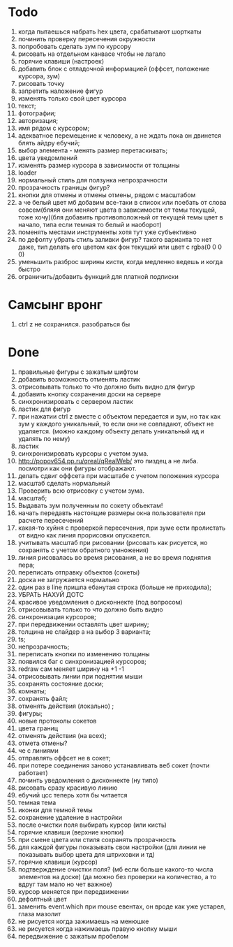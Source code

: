 # Todo

1.  когда пытаешься набрать hex цвета, срабатывают шорткаты
2.  починить проверку пересечения окружности
3.  попробовать сделать зум по курсору
4.  рисовать на отдельном канвасе чтобы не лагало
6.  горячие клавиши (настроек)
7.  добавить блок с отладочной информацией (оффсет, положение курсора, зум)
8.  рисовать точку
9.  запретить наложение фигур
11. изменять только свой цвет курсора
12. текст;
13. фотографии;
15. авторизация;
16. имя рядом с курсором;
17. адекватное перемещение к человеку, а не ждать пока он двинется блять айдру ебучий;
18. выбор элемента - менять размер перетаскивать;
19. цвета уведомлений
20. изменять размер курсора в зависимости от толщины
21. loader
22. нормальный стиль для ползунка непрозрачности
23. прозрачность границы фигур?
24. кнопки для отмены и отмены отмены, рядом с масштабом
25. а че белый цвет мб добавим все-таки в список или поебать от слова совсем(бляяя они меняют цвета в зависимости от темы текущей, тоже хочу)(бля добавить противоположный от текущей темы цвет в начало, типа если темная то белый и наоборот)
26. поменять местами инструменты хотя тут уже субъективно
27. по дефолту убрать стиль заливки фигур? такого варианта то нет даже, тип делать его цветом как фон текущий или цвет с rgba(0 0 0 0)
28. уменьшить разброс ширины кисти, когда медленно ведешь и когда быстро
29. ограничить/добавить функций для платной подписки

# Самсынг вронг

1. ctrl z не сохранился. разобраться бы

# Done

1.  правильные фигуры с зажатым шифтом
2.  добавить возможность отменять ластик
3.  отрисовывать только то что должно быть видно для фигур
4.  добавить кнопку сохранения доски на сервере
5.  синхронизировать с сервером ластик
6.  ластик для фигур
7.  при нажатии ctrl z вместе с объектом передается и зум, но так как зум у каждого уникальный, то если они не совпадают, объект не удаляется. (можно каждому объекту делать уникальный ид и удалять по нему)
8.  ластик
9.  синхронизировать курсоры с учетом зума.
10. http://popov654.pp.ru/qreal/qRealWeb/ это пиздец а не либа. посмотри как они фигуры отображают.
11. делать сдвиг оффсета при масштабе с учетом положения курсора
12. масштаб сделать нормальный
13. Проверить всю отрисовку с учетом зума.
14. масштаб;
15. Выдавать зум полученным по сокету объектам!
16. начать передавть настоящие размеры окна пользователя при расчете пересечений
17. какая-то хуйня с проверкой пересечения, при зуме ести пролистать от видно как линия прорисовки опускается.
18. учитывать масштаб при рисовании (рисовать как рисуется, но сохранять с учетом обратного умножения)
19. линия рисовалась во время рисования, а не во время поднятия пера;
20. переписать отправку объектов (сокеты)
21. доска не загружается нормально
22. один раз в line пришла ебанутая строка (больше не приходила);
23. УБРАТЬ НАХУЙ ДОТС
24. красивое уведомления о дисконнекте (под вопросом)
25. отрисовывать только то что должно быть видно
26. синхронизация курсоров;
27. при передвижении оставлять цвет ширину;
28. толщина не слайдер а на выбор 3 варианта;
29. ts;
30. непрозрачность;
31. переписать кнопки по изменению толщины
32. появился баг с синхронизацией курсоров;
33. redraw сам меняет ширину на +1 -1
34. отрисовывать линии при поднятии мыши
35. сохранять состояние доски;
36. комнаты;
37. сохранять файл;
38. отменять действия (локально) ;
39. фигуры;
40. новые протоколы сокетов
41. цвета границ
42. отменять действия (на всех);
43. отмета отмены?
44. че с линиями
45. отправлять оффсет не в сокет;
46. при потере соединения заново устанавливать веб сокет (почти работает)
47. починть уведомления о дисконнекте (ну типо)
48. рисовать сразу красивую линию
49. ебучий цсс теперь хотя бы читается
50. темная тема
51. иконки для темной темы
52. сохранение удаление в настройки
53. после очистки поля выбирать курсор (или кисть)
54. горячие клавиши (верхние кнопки)
55. при смене цвета или стиля сохранять прозрачность
56. для каждой фигуры показывать свои настройки (для линии не показывать выбор цвета для штриховки и тд)
57. горячие клавиши (курсор)
58. подтверждение очистки поля? (мб если больше какого-то числа элементов на доске) (да можно без проверки на количество, а то вдруг там мало но чет важное)
59. курсор меняется при передвижении
60. дефолтный цвет
61. заменить event.which при mouse евентах, он вроде как уже устарел, глаза мазолит
62. не рисуется когда зажимаешь на менюшке
63. не рисуется когда нажимаешь правую кнопку мыши
64. передвижение с зажатым пробелом
